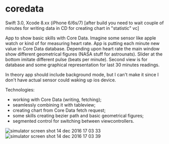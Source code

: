 # coredata

Swift 3.0, Xcode 8.xx (iPhone 6/6s/7) [after build you need to wait couple of minutes for writing data in CD for creating chart in "statistic" vc]

App to show basic skills with Core Data. Imagine some sensor like apple watch or kind of for measuring heart rate.
App is putting each minute new value in Core Data database. Depending upon heart rate the main window show different geometrical figures (NASA stuff for astrounats). Slider at the bottom imitate different pulse (beats per minute).
Second view is for database and some graphical representation for last 30 minutes readings.

In theory app should include background mode, but I can't make it since I don't have actual sensor could waking up ios device.

Technologies:
- working with Core Data (writing, fetching);
- seamlessly combining it with tableview;
- creating chart from Core Data fetch request;
- some skills creating bezier path and basic geometrical figures;
- segmented control for switching between viewcontrollers.

![simulator screen shot 14 dec 2016 17 03 33](https://cloud.githubusercontent.com/assets/23110283/21785524/9385fa14-d6c8-11e6-9ce5-2c517fdb9bf3.png)
![simulator screen shot 14 dec 2016 17 03 39](https://cloud.githubusercontent.com/assets/23110283/21785532/98993a98-d6c8-11e6-9ed4-38061619d28c.png)
